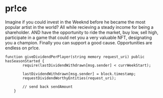 # pr!ce
 Imagine if you could invest in the Weeknd before he became the most popular artist in the world? All while recieving a steady income for being a shareholder. AND have the opportunity to ride the market, buy low, sell high, participate in a game that could net you a very valuable NFT, designating you a champion. Finally you can support a good cause. Opportunities are endless on pr!ce.

```solidity
function giveDividendPerPlayer(string memory request_uri) public hasSeasonStarted {
        require(lastDividendWithdrawn[msg.sender] < currWeekStart);
        
        lastDividendWithdrawn[msg.sender] = block.timestamp;
        requestDividendWorthyEntities(request_uri);

        // send back sendAmount
    }
```
